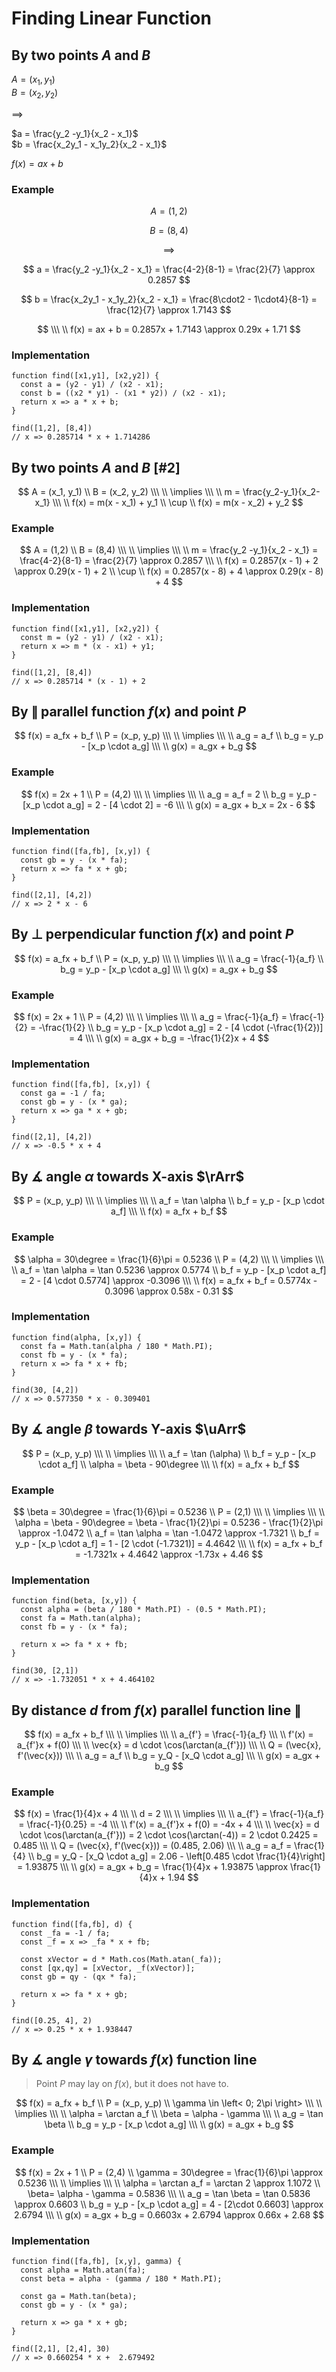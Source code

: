 # Finding Linear Function

## By two points $A$ and $B$

$A = (x_1, y_1)$  
$B = (x_2, y_2)$  

$\implies$  

$a = \frac{y_2 -y_1}{x_2 - x_1}$  
$b = \frac{x_2y_1 - x_1y_2}{x_2 - x_1}$  

$f(x) = ax + b$

### Example

$$
A = (1,2)
$$

$$
B = (8,4)
$$

$$
\implies
$$

$$
a = \frac{y_2 -y_1}{x_2 - x_1} = \frac{4-2}{8-1} = \frac{2}{7} \approx 0.2857
$$

$$
b = \frac{x_2y_1 - x_1y_2}{x_2 - x_1} = \frac{8\cdot2 - 1\cdot4}{8-1} = \frac{12}{7} \approx 1.7143
$$

$$
\\\ \\
f(x) = ax + b = 0.2857x + 1.7143 \approx 0.29x + 1.71
$$

### Implementation

```
function find([x1,y1], [x2,y2]) {
  const a = (y2 - y1) / (x2 - x1);
  const b = ((x2 * y1) - (x1 * y2)) / (x2 - x1);
  return x => a * x + b;
}

find([1,2], [8,4])
// x => 0.285714 * x + 1.714286
```

## By two points $A$ and $B$ [#2]

$$
A = (x_1, y_1)
\\
B = (x_2, y_2)
\\\ \\
\implies
\\\ \\
m = \frac{y_2-y_1}{x_2-x_1}
\\\ \\
f(x) = m(x - x_1) + y_1
\\
\cup
\\
f(x) = m(x - x_2) + y_2
$$

### Example

$$
A = (1,2)
\\
B = (8,4)
\\\ \\
\implies
\\\ \\
m = \frac{y_2 -y_1}{x_2 - x_1} = \frac{4-2}{8-1} = \frac{2}{7} \approx 0.2857
\\\ \\
f(x) = 0.2857(x - 1) + 2 \approx 0.29(x - 1) + 2
\\
\cup
\\
f(x) = 0.2857(x - 8) + 4 \approx 0.29(x - 8) + 4
$$

### Implementation

```
function find([x1,y1], [x2,y2]) {
  const m = (y2 - y1) / (x2 - x1);
  return x => m * (x - x1) + y1;
}

find([1,2], [8,4])
// x => 0.285714 * (x - 1) + 2
```

## By $\|$ parallel function $f(x)$ and point $P$

$$
f(x) = a_fx + b_f
\\
P = (x_p, y_p)
\\\ \\
\implies
\\\ \\
a_g = a_f
\\
b_g = y_p - [x_p \cdot a_g]
\\\ \\
g(x) = a_gx + b_g
$$

### Example

$$
f(x) = 2x + 1
\\
P = (4,2)
\\\ \\
\implies
\\\ \\
a_g = a_f = 2
\\
b_g = y_p - [x_p \cdot a_g] = 2 - [4 \cdot 2] = -6
\\\ \\
g(x) = a_gx + b_x = 2x - 6
$$

### Implementation

```
function find([fa,fb], [x,y]) {
  const gb = y - (x * fa);
  return x => fa * x + gb;
}

find([2,1], [4,2])
// x => 2 * x - 6
```

## By $\perp$ perpendicular function $f(x)$ and point $P$

$$
f(x) = a_fx + b_f
\\
P = (x_p, y_p)
\\\ \\
\implies
\\\ \\
a_g = \frac{-1}{a_f}
\\
b_g = y_p - [x_p \cdot a_g]
\\\ \\
g(x) = a_gx + b_g
$$

### Example

$$
f(x) = 2x + 1
\\
P = (4,2)
\\\ \\
\implies
\\\ \\
a_g = \frac{-1}{a_f} = \frac{-1}{2} = -\frac{1}{2}
\\
b_g = y_p - [x_p \cdot a_g] = 2 - [4 \cdot (-\frac{1}{2})] = 4
\\\ \\
g(x) = a_gx + b_g = -\frac{1}{2}x + 4
$$

### Implementation

```
function find([fa,fb], [x,y]) {
  const ga = -1 / fa;
  const gb = y - (x * ga);
  return x => ga * x + gb;
}

find([2,1], [4,2])
// x => -0.5 * x + 4
```

## By $\measuredangle$ angle $\alpha$ towards X-axis $\rArr$

$$
P = (x_p, y_p)
\\\ \\
\implies
\\\ \\
a_f = \tan \alpha
\\
b_f = y_p - [x_p \cdot a_f]
\\\ \\
f(x) = a_fx + b_f
$$

### Example

$$
\alpha = 30\degree = \frac{1}{6}\pi = 0.5236
\\
P = (4,2)
\\\ \\
\implies
\\\ \\
a_f = \tan \alpha = \tan 0.5236 \approx 0.5774
\\
b_f = y_p - [x_p \cdot a_f] = 2 - [4 \cdot 0.5774] \approx -0.3096
\\\ \\
f(x) = a_fx + b_f = 0.5774x - 0.3096 \approx 0.58x - 0.31
$$

### Implementation

```
function find(alpha, [x,y]) {
  const fa = Math.tan(alpha / 180 * Math.PI);
  const fb = y - (x * fa);
  return x => fa * x + fb;
}

find(30, [4,2])
// x => 0.577350 * x - 0.309401
```

## By $\measuredangle$ angle $\beta$ towards Y-axis $\uArr$

$$
P = (x_p, y_p)
\\\ \\
\implies
\\\ \\
a_f = \tan (\alpha)
\\
b_f = y_p - [x_p \cdot a_f]
\\
\alpha = \beta - 90\degree
\\\ \\
f(x) = a_fx + b_f
$$

### Example

$$
\beta = 30\degree = \frac{1}{6}\pi = 0.5236
\\
P = (2,1)
\\\ \\
\implies
\\\ \\
\alpha = \beta - 90\degree = \beta - \frac{1}{2}\pi = 0.5236 - \frac{1}{2}\pi \approx -1.0472
\\
a_f = \tan \alpha = \tan -1.0472 \approx -1.7321
\\
b_f = y_p - [x_p \cdot a_f] = 1 - [2 \cdot (-1.7321)] = 4.4642
\\\ \\
f(x) = a_fx + b_f = -1.7321x + 4.4642 \approx -1.73x + 4.46
$$

### Implementation

```
function find(beta, [x,y]) {
  const alpha = (beta / 180 * Math.PI) - (0.5 * Math.PI);
  const fa = Math.tan(alpha);
  const fb = y - (x * fa);
  
  return x => fa * x + fb;
}

find(30, [2,1])
// x => -1.732051 * x + 4.464102
```

## By distance $d$ from $f(x)$ parallel function line $\|$

$$
f(x) = a_fx + b_f
\\\ \\
\implies
\\\ \\
a_{f'} = \frac{-1}{a_f}
\\\ \\
f'(x) = a_{f'}x + f(0)
\\\ \\
\vec{x} = d \cdot \cos(\arctan(a_{f'}))
\\\ \\
Q = (\vec{x}, f'(\vec{x}))
\\\ \\
a_g = a_f
\\
b_g = y_Q - [x_Q \cdot a_g]
\\\ \\
g(x) = a_gx + b_g
$$

### Example

$$
f(x) = \frac{1}{4}x + 4
\\\ \\
d = 2
\\\ \\
\implies
\\\ \\
a_{f'} = \frac{-1}{a_f} = \frac{-1}{0.25} = -4
\\\ \\
f'(x) = a_{f'}x + f(0) = -4x + 4
\\\ \\
\vec{x} = d \cdot \cos(\arctan(a_{f'})) = 2 \cdot \cos(\arctan(-4)) = 2 \cdot 0.2425 = 0.485
\\\ \\
Q = (\vec{x}, f'(\vec{x})) = (0.485, 2.06)
\\\ \\
a_g = a_f = \frac{1}{4}
\\
b_g = y_Q - [x_Q \cdot a_g] = 2.06 - \left[0.485 \cdot \frac{1}{4}\right] = 1.93875
\\\ \\
g(x) = a_gx + b_g = \frac{1}{4}x + 1.93875 \approx \frac{1}{4}x + 1.94
$$

### Implementation

```
function find([fa,fb], d) {
  const _fa = -1 / fa;
  const _f = x => _fa * x + fb;
  
  const xVector = d * Math.cos(Math.atan(_fa));
  const [qx,qy] = [xVector, _f(xVector)];
  const gb = qy - (qx * fa);
  
  return x => fa * x + gb;
}

find([0.25, 4], 2)
// x => 0.25 * x + 1.938447
```

## By $\measuredangle$ angle $\gamma$ towards $f(x)$ function line

> Point $P$ may lay on $f(x)$, but it does not have to.

$$
f(x) = a_fx + b_f
\\
P = (x_p, y_p)
\\
\gamma \in \left< 0; 2\pi \right>
\\\ \\
\implies
\\\ \\
\alpha = \arctan a_f
\\
\beta = \alpha - \gamma
\\\ \\
a_g = \tan \beta
\\
b_g = y_p - [x_p \cdot a_g]
\\\ \\
g(x) = a_gx + b_g
$$

### Example

$$
f(x) = 2x + 1
\\
P = (2,4)
\\
\gamma = 30\degree = \frac{1}{6}\pi \approx 0.5236
\\\ \\
\implies
\\\ \\
\alpha = \arctan a_f = \arctan 2 \approx 1.1072
\\
\beta= \alpha - \gamma = 0.5836
\\\ \\
a_g = \tan \beta = \tan 0.5836 \approx 0.6603
\\
b_g = y_p - [x_p \cdot a_g] = 4 - [2\cdot 0.6603] \approx 2.6794
\\\ \\
g(x) = a_gx + b_g = 0.6603x + 2.6794 \approx 0.66x + 2.68
$$

### Implementation

```
function find([fa,fb], [x,y], gamma) {
  const alpha = Math.atan(fa);
  const beta = alpha - (gamma / 180 * Math.PI);
  
  const ga = Math.tan(beta);
  const gb = y - (x * ga);
  
  return x => ga * x + gb;
}

find([2,1], [2,4], 30)
// x => 0.660254 * x +  2.679492
```